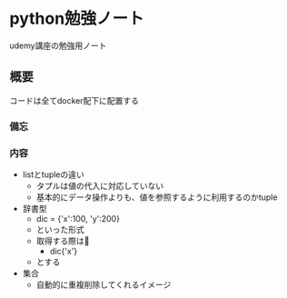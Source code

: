 # python勉強ノート

udemy講座の勉強用ノート

## 概要

コードは全てdocker配下に配置する

### 備忘

### 内容

- listとtupleの違い
  - タプルは値の代入に対応していない
  - 基本的にデータ操作よりも、値を参照するように利用するのかtuple
- 辞書型
  - dic = {'x':100, 'y':200}
  - といった形式
  - 取得する際は
    - dic{'x'}
  - とする
- 集合
  - 自動的に重複削除してくれるイメージ
